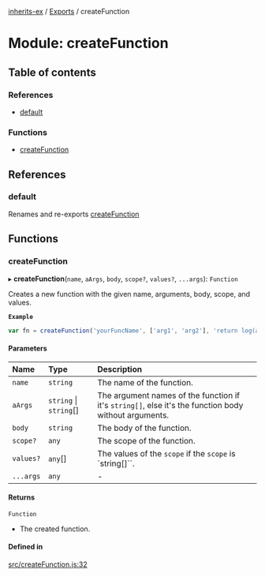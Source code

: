 [inherits-ex](../README.md) / [Exports](../modules.md) / createFunction

# Module: createFunction

## Table of contents

### References

- [default](createFunction.md#default)

### Functions

- [createFunction](createFunction.md#createfunction)

## References

### default

Renames and re-exports [createFunction](createFunction.md#createfunction)

## Functions

### createFunction

▸ **createFunction**(`name`, `aArgs`, `body`, `scope?`, `values?`, `...args`): `Function`

Creates a new function with the given name, arguments, body, scope, and values.

**`Example`**

```ts
var fn = createFunction('yourFuncName', ['arg1', 'arg2'], 'return log(arg1+arg2);', {log:console.log.bind(console)});
```

#### Parameters

| Name | Type | Description |
| :------ | :------ | :------ |
| `name` | `string` | The name of the function. |
| `aArgs` | `string` \| `string`[] | The argument names of the function if it's `string[]`, else it's the function body without arguments. |
| `body` | `string` | The body of the function. |
| `scope?` | `any` | The scope of the function. |
| `values?` | `any`[] | The values of the `scope` if the `scope` is `string[]``. |
| `...args` | `any` | - |

#### Returns

`Function`

- The created function.

#### Defined in

[src/createFunction.js:32](https://github.com/snowyu/inherits-ex.js/blob/716ae31/src/createFunction.js#L32)

